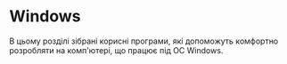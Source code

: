 # Windows

В цьому розділі зібрані корисні програми, які допоможуть комфортно розробляти на комп'ютері, що працює під ОС Windows.
